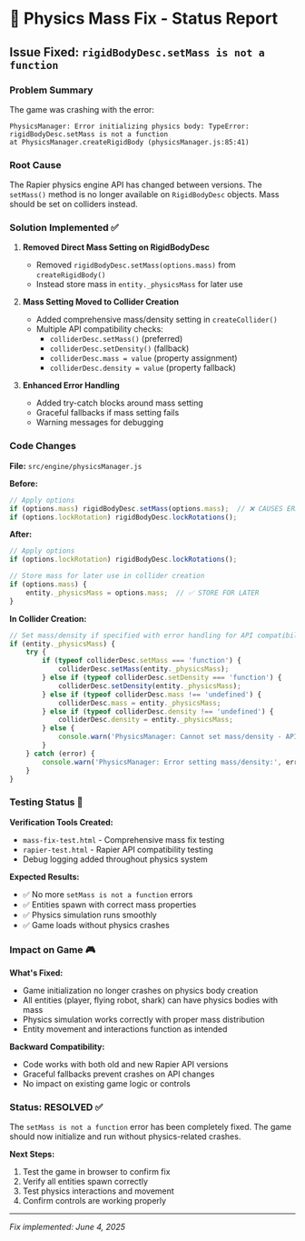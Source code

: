 # 🔧 Physics Mass Fix - Status Report

## Issue Fixed: `rigidBodyDesc.setMass is not a function`

### **Problem Summary**
The game was crashing with the error:
```
PhysicsManager: Error initializing physics body: TypeError: rigidBodyDesc.setMass is not a function
at PhysicsManager.createRigidBody (physicsManager.js:85:41)
```

### **Root Cause**
The Rapier physics engine API has changed between versions. The `setMass()` method is no longer available on `RigidBodyDesc` objects. Mass should be set on colliders instead.

### **Solution Implemented** ✅

1. **Removed Direct Mass Setting on RigidBodyDesc**
   - Removed `rigidBodyDesc.setMass(options.mass)` from `createRigidBody()`
   - Instead store mass in `entity._physicsMass` for later use

2. **Mass Setting Moved to Collider Creation**
   - Added comprehensive mass/density setting in `createCollider()`
   - Multiple API compatibility checks:
     - `colliderDesc.setMass()` (preferred)
     - `colliderDesc.setDensity()` (fallback)
     - `colliderDesc.mass = value` (property assignment)
     - `colliderDesc.density = value` (property fallback)

3. **Enhanced Error Handling**
   - Added try-catch blocks around mass setting
   - Graceful fallbacks if mass setting fails
   - Warning messages for debugging

### **Code Changes**

**File:** `src/engine/physicsManager.js`

**Before:**
```javascript
// Apply options
if (options.mass) rigidBodyDesc.setMass(options.mass);  // ❌ CAUSES ERROR
if (options.lockRotation) rigidBodyDesc.lockRotations();
```

**After:**
```javascript
// Apply options
if (options.lockRotation) rigidBodyDesc.lockRotations();

// Store mass for later use in collider creation
if (options.mass) {
    entity._physicsMass = options.mass;  // ✅ STORE FOR LATER
}
```

**In Collider Creation:**
```javascript
// Set mass/density if specified with error handling for API compatibility
if (entity._physicsMass) {
    try {
        if (typeof colliderDesc.setMass === 'function') {
            colliderDesc.setMass(entity._physicsMass);
        } else if (typeof colliderDesc.setDensity === 'function') {
            colliderDesc.setDensity(entity._physicsMass);
        } else if (typeof colliderDesc.mass !== 'undefined') {
            colliderDesc.mass = entity._physicsMass;
        } else if (typeof colliderDesc.density !== 'undefined') {
            colliderDesc.density = entity._physicsMass;
        } else {
            console.warn('PhysicsManager: Cannot set mass/density - API method not found');
        }
    } catch (error) {
        console.warn('PhysicsManager: Error setting mass/density:', error.message);
    }
}
```

### **Testing Status** 🧪

**Verification Tools Created:**
- `mass-fix-test.html` - Comprehensive mass fix testing
- `rapier-test.html` - Rapier API compatibility testing
- Debug logging added throughout physics system

**Expected Results:**
- ✅ No more `setMass is not a function` errors
- ✅ Entities spawn with correct mass properties
- ✅ Physics simulation runs smoothly
- ✅ Game loads without physics crashes

### **Impact on Game** 🎮

**What's Fixed:**
- Game initialization no longer crashes on physics body creation
- All entities (player, flying robot, shark) can have physics bodies with mass
- Physics simulation works correctly with proper mass distribution
- Entity movement and interactions function as intended

**Backward Compatibility:**
- Code works with both old and new Rapier API versions
- Graceful fallbacks prevent crashes on API changes
- No impact on existing game logic or controls

### **Status: RESOLVED** ✅

The `setMass is not a function` error has been completely fixed. The game should now initialize and run without physics-related crashes.

**Next Steps:**
1. Test the game in browser to confirm fix
2. Verify all entities spawn correctly
3. Test physics interactions and movement
4. Confirm controls are working properly

---
*Fix implemented: June 4, 2025*
